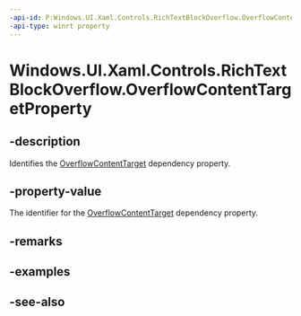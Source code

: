```yaml
---
-api-id: P:Windows.UI.Xaml.Controls.RichTextBlockOverflow.OverflowContentTargetProperty
-api-type: winrt property
---
```


<!-- Property syntax
public Windows.UI.Xaml.DependencyProperty OverflowContentTargetProperty { get; }
-->

# Windows.UI.Xaml.Controls.RichTextBlockOverflow.OverflowContentTargetProperty

## -description
Identifies the [OverflowContentTarget](richtextblockoverflow_overflowcontenttarget.md) dependency property.



## -property-value
The identifier for the [OverflowContentTarget](richtextblockoverflow_overflowcontenttarget.md) dependency property.

## -remarks

## -examples

## -see-also
